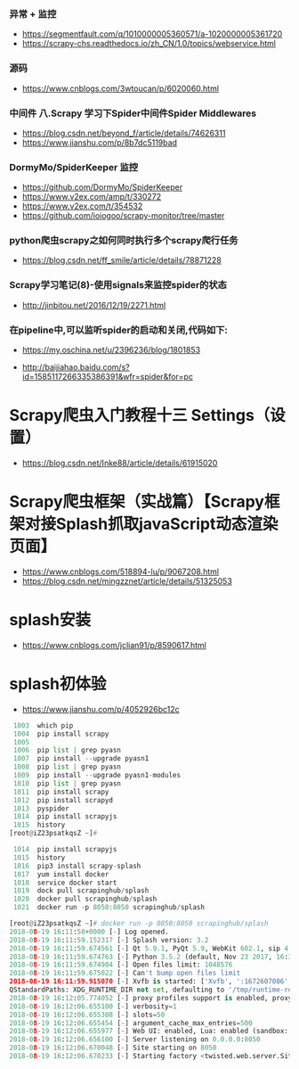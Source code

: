### 异常 + 监控
* https://segmentfault.com/q/1010000005360571/a-1020000005361720
* https://scrapy-chs.readthedocs.io/zh_CN/1.0/topics/webservice.html

### 源码
* https://www.cnblogs.com/3wtoucan/p/6020060.html

### 中间件 八.Scrapy 学习下Spider中间件Spider Middlewares
* https://blog.csdn.net/beyond_f/article/details/74626311
* https://www.jianshu.com/p/8b7dc5119bad

### DormyMo/SpiderKeeper 监控
* https://github.com/DormyMo/SpiderKeeper
* https://www.v2ex.com/amp/t/330272
* https://www.v2ex.com/t/354532
* https://github.com/ioiogoo/scrapy-monitor/tree/master

### python爬虫scrapy之如何同时执行多个scrapy爬行任务
* https://blog.csdn.net/ff_smile/article/details/78871228

### Scrapy学习笔记(8)-使用signals来监控spider的状态
* http://jinbitou.net/2016/12/19/2271.html
### 在pipeline中,可以监听spider的启动和关闭,代码如下:
* https://my.oschina.net/u/2396236/blog/1801853

* http://baijiahao.baidu.com/s?id=1585117266335386391&wfr=spider&for=pc
# Scrapy爬虫入门教程十三 Settings（设置）
* https://blog.csdn.net/Inke88/article/details/61915020
# Scrapy爬虫框架（实战篇）【Scrapy框架对接Splash抓取javaScript动态渲染页面】
* https://www.cnblogs.com/518894-lu/p/9067208.html
* https://blog.csdn.net/mingzznet/article/details/51325053
# splash安装
* https://www.cnblogs.com/jclian91/p/8590617.html
# splash初体验
* https://www.jianshu.com/p/4052926bc12c

```python
 1003  which pip
 1004  pip install scrapy 
 1005   
 1006  pip list | grep pyasn
 1007  pip install --upgrade pyasn1
 1008  pip list | grep pyasn
 1009  pip install --upgrade pyasn1-modules  
 1010  pip list | grep pyasn
 1011  pip install scrapy 
 1012  pip install scrapyd
 1013  pyspider
 1014  pip install scrapyjs
 1015  history
[root@iZ23psatkqsZ ~]# 
```
```c
 1014  pip install scrapyjs
 1015  history
 1016  pip3 install scrapy-splash
 1017  yum install docker
 1018  service docker start
 1019  dock pull scrapinghub/splash
 1020  docker pull scrapinghub/splash
 1021  docker run -p 8050:8050 scrapinghub/splash
```
```python
[root@iZ23psatkqsZ ~]# docker run -p 8050:8050 scrapinghub/splash
2018-08-19 16:11:58+0000 [-] Log opened.
2018-08-19 16:11:59.152317 [-] Splash version: 3.2
2018-08-19 16:11:59.674561 [-] Qt 5.9.1, PyQt 5.9, WebKit 602.1, sip 4.19.3, Twisted 16.1.1, Lua 5.2
2018-08-19 16:11:59.674763 [-] Python 3.5.2 (default, Nov 23 2017, 16:37:01) [GCC 5.4.0 20160609]
2018-08-19 16:11:59.674904 [-] Open files limit: 1048576
2018-08-19 16:11:59.675022 [-] Can't bump open files limit
2018-08-19 16:11:59.915070 [-] Xvfb is started: ['Xvfb', ':1672607086', '-screen', '0', '1024x768x24', '-nolisten', 'tcp']
QStandardPaths: XDG_RUNTIME_DIR not set, defaulting to '/tmp/runtime-root'
2018-08-19 16:12:05.774052 [-] proxy profiles support is enabled, proxy profiles path: /etc/splash/proxy-profiles
2018-08-19 16:12:06.655100 [-] verbosity=1
2018-08-19 16:12:06.655308 [-] slots=50
2018-08-19 16:12:06.655454 [-] argument_cache_max_entries=500
2018-08-19 16:12:06.655977 [-] Web UI: enabled, Lua: enabled (sandbox: enabled)
2018-08-19 16:12:06.656100 [-] Server listening on 0.0.0.0:8050
2018-08-19 16:12:06.670048 [-] Site starting on 8050
2018-08-19 16:12:06.670233 [-] Starting factory <twisted.web.server.Site object at 0x7f567a3157f0>
```
